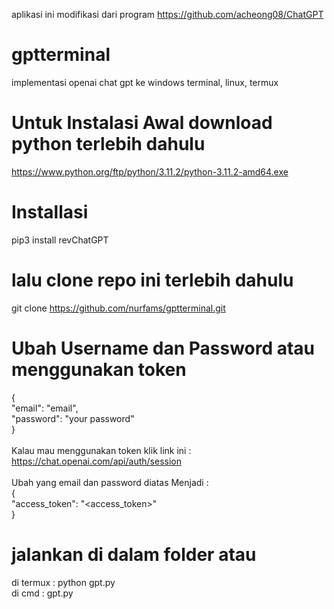 aplikasi ini modifikasi dari program https://github.com/acheong08/ChatGPT

# gptterminal
implementasi openai chat gpt ke windows terminal, linux, termux

# Untuk Instalasi Awal download python terlebih dahulu 
https://www.python.org/ftp/python/3.11.2/python-3.11.2-amd64.exe

# Installasi
pip3 install revChatGPT

# lalu clone repo ini terlebih dahulu
git clone https://github.com/nurfams/gptterminal.git

# Ubah Username dan Password atau menggunakan token
{ <br>
  "email": "email", <br>
  "password": "your password" <br>
} <br>
<br>
Kalau mau menggunakan token klik link ini : <br>
https://chat.openai.com/api/auth/session <br>
<br>
Ubah yang email dan password diatas Menjadi :
<br>
{ <br>
 "access_token": "<access_token>" <br>
} <br>

# jalankan di dalam folder atau  
di termux : python gpt.py <br>
di cmd    : gpt.py
